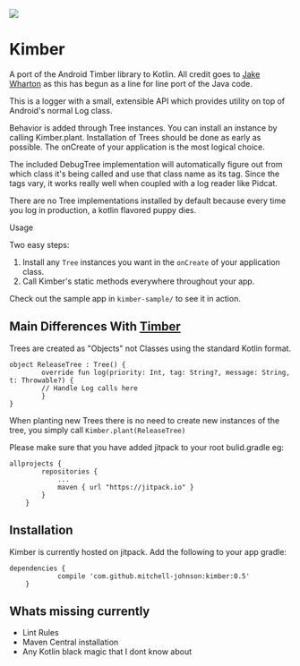 [![](https://jitpack.io/v/mitchell-johnson/kimber.svg)](https://jitpack.io/#mitchell-johnson/kimber)

# Kimber
A port of the Android Timber library to Kotlin. All credit goes to [Jake Wharton](https://github.com/JakeWharton) as this has begun as a line for line port of the Java code.

This is a logger with a small, extensible API which provides utility on top of Android's normal Log class.

Behavior is added through Tree instances. You can install an instance by calling Kimber.plant. Installation of Trees should be done as early as possible. The onCreate of your application is the most logical choice.

The included DebugTree implementation will automatically figure out from which class it's being called and use that class name as its tag. Since the tags vary, it works really well when coupled with a log reader like Pidcat.

There are no Tree implementations installed by default because every time you log in production, a kotlin flavored puppy dies.

Usage

Two easy steps:

1. Install any `Tree` instances you want in the `onCreate` of your application class.
2. Call Kimber's static methods everywhere throughout your app.

Check out the sample app in `kimber-sample/` to see it in action.

## Main Differences With [Timber](https://github.com/JakeWharton/timber)
Trees are created as "Objects" not Classes using the standard Kotlin format.
```
object ReleaseTree : Tree() {
        override fun log(priority: Int, tag: String?, message: String, t: Throwable?) {
        // Handle Log calls here
        }
}
```
When planting new Trees there is no need to create new instances of the tree, you simply call `Kimber.plant(ReleaseTree)`

Please make sure that you have added jitpack to your root bulid.gradle eg:
```
allprojects {
		repositories {
			...
			maven { url "https://jitpack.io" }
		}
	}
```

## Installation
Kimber is currently hosted on jitpack. Add the following to your app gradle:
```
dependencies {
	        compile 'com.github.mitchell-johnson:kimber:0.5'
	}
```




## Whats missing currently
- Lint Rules
- Maven Central installation
- Any Kotlin black magic that I dont know about
